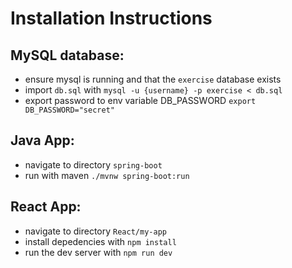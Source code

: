 # Installation Instructions ###
## MySQL database:
- ensure mysql is running and that the `exercise` database exists
- import `db.sql` with `mysql -u {username} -p exercise < db.sql`
- export password to env variable DB_PASSWORD `export DB_PASSWORD="secret"`

## Java App:
- navigate to directory `spring-boot`
- run with maven `./mvnw spring-boot:run`

## React App:
- navigate to directory `React/my-app`
- install depedencies with
`npm install`
- run the dev server with
`npm run dev`
